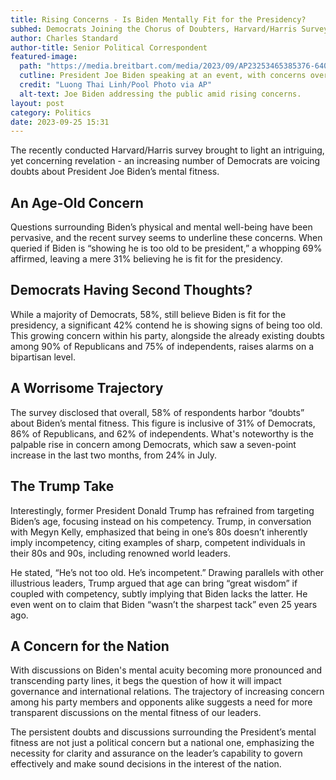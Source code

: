 ```yaml
---
title: Rising Concerns - Is Biden Mentally Fit for the Presidency?
subhed: Democrats Joining the Chorus of Doubters, Harvard/Harris Survey Reveals
author: Charles Standard
author-title: Senior Political Correspondent
featured-image: 
  path: "https://media.breitbart.com/media/2023/09/AP23253465385376-640x480.jpg"
  cutline: President Joe Biden speaking at an event, with concerns over his mental fitness looming in the background.
  credit: "Luong Thai Linh/Pool Photo via AP"
  alt-text: Joe Biden addressing the public amid rising concerns.
layout: post
category: Politics
date: 2023-09-25 15:31
---
```


The recently conducted Harvard/Harris survey brought to light an intriguing, yet concerning revelation - an increasing number of Democrats are voicing doubts about President Joe Biden’s mental fitness.

## An Age-Old Concern
Questions surrounding Biden’s physical and mental well-being have been pervasive, and the recent survey seems to underline these concerns. When queried if Biden is “showing he is too old to be president,” a whopping 69% affirmed, leaving a mere 31% believing he is fit for the presidency.

## Democrats Having Second Thoughts?
While a majority of Democrats, 58%, still believe Biden is fit for the presidency, a significant 42% contend he is showing signs of being too old. This growing concern within his party, alongside the already existing doubts among 90% of Republicans and 75% of independents, raises alarms on a bipartisan level.

## A Worrisome Trajectory
The survey disclosed that overall, 58% of respondents harbor “doubts” about Biden’s mental fitness. This figure is inclusive of 31% of Democrats, 86% of Republicans, and 62% of independents. What's noteworthy is the palpable rise in concern among Democrats, which saw a seven-point increase in the last two months, from 24% in July.

## The Trump Take
Interestingly, former President Donald Trump has refrained from targeting Biden’s age, focusing instead on his competency. Trump, in conversation with Megyn Kelly, emphasized that being in one’s 80s doesn’t inherently imply incompetency, citing examples of sharp, competent individuals in their 80s and 90s, including renowned world leaders.

He stated, “He’s not too old. He’s incompetent.” Drawing parallels with other illustrious leaders, Trump argued that age can bring “great wisdom” if coupled with competency, subtly implying that Biden lacks the latter. He even went on to claim that Biden “wasn’t the sharpest tack” even 25 years ago.

## A Concern for the Nation
With discussions on Biden's mental acuity becoming more pronounced and transcending party lines, it begs the question of how it will impact governance and international relations. The trajectory of increasing concern among his party members and opponents alike suggests a need for more transparent discussions on the mental fitness of our leaders.

The persistent doubts and discussions surrounding the President’s mental fitness are not just a political concern but a national one, emphasizing the necessity for clarity and assurance on the leader’s capability to govern effectively and make sound decisions in the interest of the nation.
